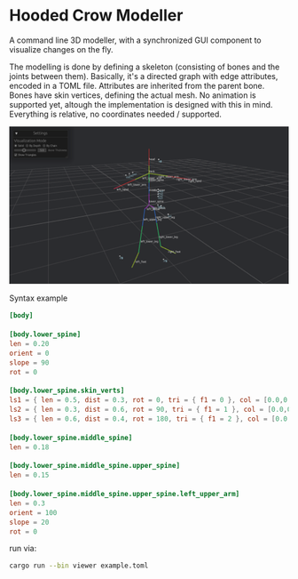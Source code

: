# Hooded Crow Modeller

A command line 3D modeller, with a synchronized GUI component to visualize changes on the fly.

The modelling is done by defining a skeleton (consisting of bones and the joints between them). Basically, it's a directed graph with edge attributes, encoded in a TOML file. Attributes are inherited from the parent bone. Bones have skin vertices, defining the actual mesh. No animation is supported yet, altough the implementation is designed with this in mind. Everything is relative, no coordinates needed / supported.



![image info](./mat/modeller.png)

Syntax example

```toml
[body]

[body.lower_spine]
len = 0.20
orient = 0
slope = 90
rot = 0

[body.lower_spine.skin_verts]
ls1 = { len = 0.5, dist = 0.3, rot = 0, tri = { f1 = 0 }, col = [0.0,0.0,1.0,0.5] }
ls2 = { len = 0.3, dist = 0.6, rot = 90, tri = { f1 = 1 }, col = [0.0,0.0,1.0,0.5] }
ls3 = { len = 0.6, dist = 0.4, rot = 180, tri = { f1 = 2 }, col = [0.0,0.0,1.0,0.5] }

[body.lower_spine.middle_spine]
len = 0.18

[body.lower_spine.middle_spine.upper_spine]
len = 0.15

[body.lower_spine.middle_spine.upper_spine.left_upper_arm]
len = 0.3
orient = 100
slope = 20
rot = 0
```

run via:
```Bash
cargo run --bin viewer example.toml
```
